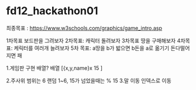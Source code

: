 # fd12_hackathon01

최종목표 : https://www.w3schools.com/graphics/game_intro.asp

1차목표 보드판을 그려보자 
2차목표: 캐릭터 돌려보자 
3차목표 땅을 구매해보자
4차목표: 케릭터를 여러개 늘려보자
5차 목표: a땅을 b가 밟으면 b돈을 a로 옮기기
돈다떨어지면 패



1.게임판 구현 배열?  배열
[{x,y,name}x 15 ]

2.주사위 범위는 6
랜덤 1~6, 15가 넘었을때는 % 15
3.말 이동 인덱스로 이동





